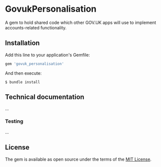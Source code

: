# GovukPersonalisation

A gem to hold shared code which other GOV.UK apps will use to implement
accounts-related functionality.

## Installation

Add this line to your application's Gemfile:

```ruby
gem 'govuk_personalisation'
```

And then execute:

```
$ bundle install
```

## Technical documentation

<!-- TODO -->...

### Testing

<!-- TODO -->...

## License

The gem is available as open source under the terms of the [MIT License](LICENCE).

